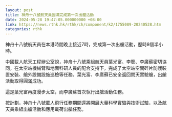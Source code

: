 ```yaml
---
layout: post
title: 神舟十八號航天員圓滿完成第一次出艙活動
date: 2024-05-28 19:47:05.000000000 +08:00
link: https://news.rthk.hk/rthk/ch/component/k2/1755089-20240528.htm
categories: rthk
---
```


神舟十八號航天員在本港時間晚上接近7時，完成第一次出艙活動，歷時8個半小時。

中國載人航天工程辦公室說，神舟十八號乘組航天員葉光富、李聰、李廣蘇密切協同，在太空站機械臂和地面科研人員的配合支持下，完成了太空站空間碎片防護裝置安裝、艙外設備設施巡檢等任務。葉光富、李廣蘇已安全返回問天實驗艙，出艙活動取得圓滿成功。

這是葉光富再度漫步太空，而李廣蘇首次執行出艙活動任務。

按計劃，神舟十八號載人飛行任務期間還將開展大量科學實驗與技術試驗，以及航天員乘組出艙活動和應用載荷出艙任務。
